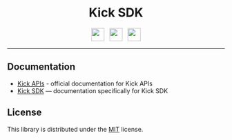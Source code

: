 <div align="center">
    <h1>Kick SDK</h1>
</div>

<p align="center">
    <a href="https://codecov.io/gh/glichtv/kick-sdk"><img height="30" src="https://img.shields.io/codecov/c/github/glichtv/kick-sdk?logo=codecov&style=for-the-badge"/></a>
    &nbsp;
    <a href="https://github.com/glichtv/kick-sdk/actions?query=branch%3Amain"><img height="30" src="https://img.shields.io/github/check-runs/glichtv/kick-sdk/main?style=for-the-badge&logo=githubactions&logoColor=white"/></a>
	&nbsp;
	<a href="#"><img height="30" src="https://img.shields.io/badge/made with Go-blue?style=for-the-badge&logo=go&logoColor=white&labelColor=gray"/></a>
</p>

---

## Documentation

- [Kick APIs](https://docs.kick.com/) - official documentation for Kick APIs
- [Kick SDK](https://kick-sdk.pages.dev) — documentation specifically for Kick SDK

## License

This library is distributed under the [MIT](LICENCE) license.
